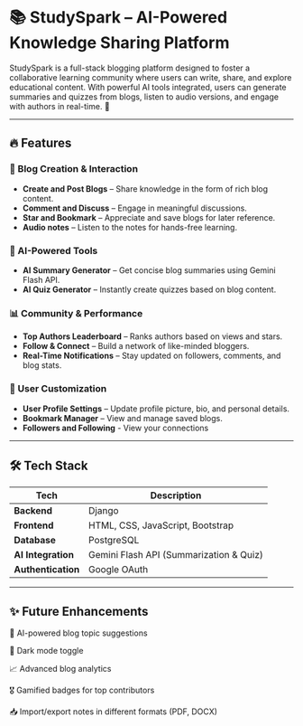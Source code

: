 # 📚 StudySpark – AI-Powered Knowledge Sharing Platform

StudySpark is a full-stack blogging platform designed to foster a collaborative learning community where users can write, share, and explore educational content. With powerful AI tools integrated, users can generate summaries and quizzes from blogs, listen to audio versions, and engage with authors in real-time. 🚀

---

## 🔥 Features

### 📝 Blog Creation & Interaction
- **Create and Post Blogs** – Share knowledge in the form of rich blog content.
- **Comment and Discuss** – Engage in meaningful discussions.
- **Star and Bookmark** – Appreciate and save blogs for later reference.
- **Audio notes** – Listen to the notes for hands-free learning.

### 🤖 AI-Powered Tools
- **AI Summary Generator** – Get concise blog summaries using Gemini Flash API.
- **AI Quiz Generator** – Instantly create quizzes based on blog content.

### 📊 Community & Performance
- **Top Authors Leaderboard** – Ranks authors based on views and stars.
- **Follow & Connect** – Build a network of like-minded bloggers.
- **Real-Time Notifications** – Stay updated on followers, comments, and blog stats.

### 👤 User Customization
- **User Profile Settings** – Update profile picture, bio, and personal details.
- **Bookmark Manager** – View and manage saved blogs.
- **Followers and Following** - View your connections

---

## 🛠️ Tech Stack

| Tech | Description |
|------|-------------|
| **Backend** | Django |
| **Frontend** | HTML, CSS, JavaScript, Bootstrap |
| **Database** | PostgreSQL |
| **AI Integration** | Gemini Flash API (Summarization & Quiz) |
| **Authentication** | Google OAuth |

---

## ✨ Future Enhancements
🧠 AI-powered blog topic suggestions

🌙 Dark mode toggle

📈 Advanced blog analytics

🎖️ Gamified badges for top contributors

📥 Import/export notes in different formats (PDF, DOCX)
